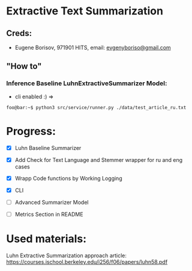 # Extractive Text Summarization

## Creds:
* Eugene Borisov, 971901 HITS, email: evgenyboriso@gmail.com

## "How to"

### Inference Baseline LuhnExtractiveSummarizer Model:
* cli enabled :) =>
```
foo@bar:~$ python3 src/service/runner.py ./data/test_article_ru.txt
```

# Progress: 
- [x] Luhn Baseline Summarizer
- [x] Add Check for Text Language and Stemmer wrapper for ru and eng cases
- [x] Wrapp Code functions by Working Logging
- [x] CLI
- [ ] Advanced Summarizer Model
- [ ] Metrics Section in README


# Used materials:
Luhn Extractive Summarization approach article: https://courses.ischool.berkeley.edu/i256/f06/papers/luhn58.pdf
